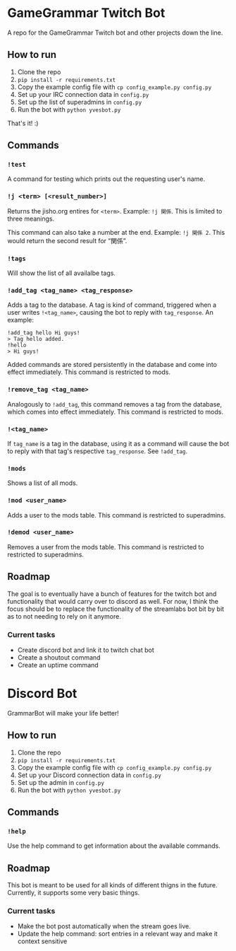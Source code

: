 # GameGrammar Twitch Bot

A repo for the GameGrammar Twitch bot and other projects down the line.

## How to run

1. Clone the repo
2. `pip install -r requirements.txt`
3. Copy the example config file with `cp config_example.py config.py`
4. Set up your IRC connection data in `config.py`
5. Set up the list of superadmins in `config.py`
6. Run the bot with `python yvesbot.py`

That's it! :)

## Commands

### `!test`

A command for testing which prints out the requesting user's name.

### `!j <term> [<result_number>]`

Returns the jisho.org entires for `<term>`. Example: `!j 関係`.
This is limited to three meanings.

This command can also take a number at the end. Example: `!j 関係 2`.
This would return the second result for “関係”.

### `!tags`

Will show the list of all availalbe tags.

### `!add_tag <tag_name> <tag_response>`

Adds a tag to the database. A tag is kind of command, triggered when a user writes `!<tag_name>`,
causing the bot to reply with `tag_response`. An example:

```
!add_tag hello Hi guys!
> Tag hello added.
!hello
> Hi guys!
```

Added commands are stored persistently in the database and come into effect immediately.
This command is restricted to mods.

### `!remove_tag <tag_name>`

Analogously to `!add_tag`, this command removes a tag from the database, which comes into
effect immediately. This command is restricted to mods.

### `!<tag_name>`

If `tag_name` is a tag in the database, using it as a command will cause the bot to reply with
that tag's respective `tag_response`. See `!add_tag`.

### `!mods`

Shows a list of all mods.

### `!mod <user_name>`

Adds a user to the mods table. This command is restricted to superadmins.

### `!demod <user_name>`

Removes a user from the mods table. This command is restricted to restricted to superadmins.

## Roadmap

The goal is to eventually have a bunch of features for the twitch bot and functionality that would carry over to discord as well. For now, I think the focus should be to replace the functionality of the streamlabs bot bit by bit as to not needing to rely on it anymore.

### Current tasks

* Create discord bot and link it to twitch chat bot
* Create a shoutout command
* Create an uptime command

# Discord Bot

GrammarBot will make your life better!

## How to run

1. Clone the repo
2. `pip install -r requirements.txt`
3. Copy the example config file with `cp config_example.py config.py`
4. Set up your Discord connection data in `config.py`
5. Set up the admin in `config.py`
6. Run the bot with `python yvesbot.py`

## Commands

### `!help`

Use the help command to get information about the available commands.

## Roadmap

This bot is meant to be used for all kinds of different thigns in the future. Currently, it supports some very basic things. 

### Current tasks
 
* Make the bot post automatically when the stream goes live.
* Update the help command: sort entries in a relevant way and make it context sensitive
